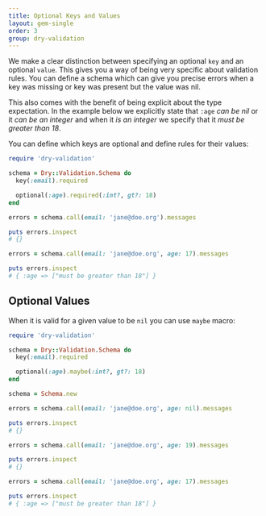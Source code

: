 ```yaml
---
title: Optional Keys and Values
layout: gem-single
order: 3
group: dry-validation
---
```


We make a clear distinction between specifying an optional `key` and an optional `value`. This gives you a way of being very specific about validation rules. You can define a schema which can give you precise errors when a key was missing or key was present but the value was nil.

This also comes with the benefit of being explicit about the type expectation.  In the example below we explicitly state that `:age` *can be nil* or it *can be an integer* and when it *is an integer* we specify that it *must be greater than 18*.

You can define which keys are optional and define rules for their values:

``` ruby
require 'dry-validation'

schema = Dry::Validation.Schema do
  key(:email).required

  optional(:age).required(:int?, gt?: 18)
end

errors = schema.call(email: 'jane@doe.org').messages

puts errors.inspect
# {}

errors = schema.call(email: 'jane@doe.org', age: 17).messages

puts errors.inspect
# { :age => ["must be greater than 18"] }
```

## Optional Values

When it is valid for a given value to be `nil` you can use `maybe` macro:

``` ruby
require 'dry-validation'

schema = Dry::Validation.Schema do
  key(:email).required

  optional(:age).maybe(:int?, gt?: 18)
end

schema = Schema.new

errors = schema.call(email: 'jane@doe.org', age: nil).messages

puts errors.inspect
# {}

errors = schema.call(email: 'jane@doe.org', age: 19).messages

puts errors.inspect
# {}

errors = schema.call(email: 'jane@doe.org', age: 17).messages

puts errors.inspect
# { :age => ["must be greater than 18"] }
```
